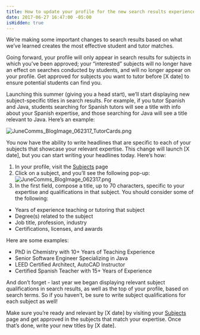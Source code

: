 ```yaml
---
title: How to update your profile for the new search results experience.
date: 2017-06-27 16:47:00 -05:00
isHidden: true
---
```


We’re making some important changes to search results based on what we’ve learned creates the most effective student and tutor matches. 
 
Going forward, your profile will only appear in search results for subjects in which you’ve been approved; your “interested” subjects will no longer have an effect on searches conducted by students, and will no longer appear on your profile. Get approved for subjects you want to tutor before [X date] to ensure potential students can find you.
 
Launching this summer (giving you a head start), we’ll start displaying new subject-specific titles in search results. For example, if you tutor Spanish and Java, students searching for Spanish tutors will see a title with info about your Spanish expertise, and those searching for Java will see a title relevant to Java. Here’s an example:

![JuneComms_BlogImage_062317_TutorCards.png](/blog/uploads/JuneComms_BlogImage_062317_TutorCards.png)

You now have the ability to write headlines that are specific to each of your subjects that showcase your relevant expertise. This change will launch [X date], but you can start writing your headlines today. Here’s how:

1. In your profile, visit the [Subjects](https://www.wyzant.com/tutor/subjects/) page
2. Click on a subject, and you’ll see the following pop-up:
![JuneComms_BlogImage_062317.png](/blog/uploads/JuneComms_BlogImage_062317.png)
3. In the first field, compose a title, up to 70 characters, specific to your expertise and qualifications in that subject. You should consider some of the following:

* Years of experience teaching or tutoring that subject
* Degree(s) related to the subject
* Job title, profession, industry
* Certifications, licenses, and awards

Here are some examples:
* PhD in Chemistry with 10+ Years of Teaching Experience
* Senior Software Engineer Specializing in Java
* LEED Certified Architect, AutoCAD Instructor
* Certified Spanish Teacher with 15+ Years of Experience 

And don’t forget - last year we began displaying relevant subject qualifications in search results, as well as the top of your profile, based on search terms. So if you haven’t, be sure to write subject qualifications for each subject as well!

Make sure you’re ready and relevant by [X date] by visiting your [Subjects](https://www.wyzant.com/tutor/subjects/) page and get approved in the subjects that match your expertise. Once that’s done, write your new titles by [X date]. 



